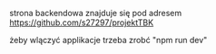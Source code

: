 strona backendowa znajduje się pod adresem
https://github.com/s27297/projektTBK

żeby wlączyć applikacje trzeba zrobć "npm run dev"
